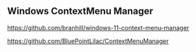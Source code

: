 
## Windows ContextMenu Manager

https://github.com/branhill/windows-11-context-menu-manager

https://github.com/BluePointLilac/ContextMenuManager

